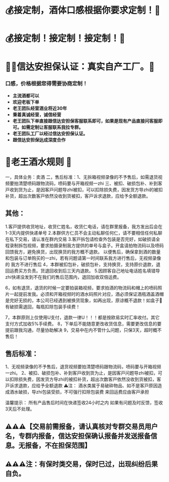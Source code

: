 # 💰接定制，酒体口感根据你要求定制！📖

# 💰接定制！接定制！接定制！📖

# 📖✅信达安担保认证：真实自产工厂。📖

###  **口感，价格根据您得需要协商定制！**
- **主流酒都可以**
- **欢迎老板下单**
- **老王团队经营酒业将近30年**
- **秉着真诚经营，诚信经营**
- **老王团队下单直接跟信达安担保客服联系即可，如果是现有产品直接问客服即可。如需定制让客服联系我拉专群。**
- **老王团队工厂以经过信达安担保认证。**
- **跟信达安担保达成深度合作**

# 📜老王酒水规则 📖

一，具体业务：卖酒
二，售后标准：1、无拆箱视频录像的不予售后，如需退货视频要拍清楚喷码跟物流码，喷码要与开箱视频一zhi
三、被扣、破损包补、补到客戸收到货为止，是因客戸问题导zhi被扣，可以扣除损失费，因发货方导zhi的被扣补货，超出次数客戸依然没收到货被扣，客戸诉求退款，应给予全额退款。

## 其他：

1.客戸提供收货地址，收货仁姓名，收货仁电话，请在群里报备，我方发出后会在1-3天内提供快递单号
2.本群供方仁员不会主动私聊任何仁，请不要相信任何私聊在私下交易，请认准在群内交易
3.客戸拆包请检查外包装是否完好，如破损请全程录制拆包视频，要求拍摄录制我方提供的单号与盒子。开盒请拍物流码以及喷码回馈我方，避免换货，出现换货的我方概不退款。
以便售后，确保拿到酒的数量和包装与订单购买的一zhi，若有问题请第一时间联系我方进行售后，无视频录像的 我方不进行售后
4，本群被扣包补，破损包补，支持换货，支持原价退款，退回运费买方负责。货退回收到后三天内退款。
5.因顾客自己地址电话姓名填错导zhi快递没发到不在我们的售后范围内，退回加收双倍运费。

6，如有退货，退货的时候一定要拍装箱视频，要求拍酒的物流码和帽上的喷码照片一起提前发我。必须和开箱视频时的酒水码照片对应，酒必须保证酒瓶酒盖酒帽是完好无损的，本公司已经遇到被换货现象，如再出现，原谅概不退款！如盒子👒有破损需退回，每瓶扣除包装手续费！

7，本群原则上仅使用U支付，退款一律U！！！都是按欧易实时汇率收付。其它支付方式加收5%手续费。
8，下单后不能随意更改收货信息，需要更改信息的要提前跟我沟通，尽量协助解决
9，交易中在内不管什么问题，只保3天，超时概不售后！

## 售后标准：

1、无视频录像的不予售后，退货视频要拍清楚喷码跟物流码，喷码要与开箱视频一zhi。
2、被扣、破损包补、补到客戸收到货为止，是因客戸问题导zhi被扣，可以扣除损失费，因发货方导zhi的被扣补货，超出次数客戸依然没收到货被扣，客戸诉求退款，应给予全额退款
⚠️注： 酒水类属于易破砕物品、如不是客戸原因造成酒水破损，导zhi包装受损，不可强行扣除包装费 来回运费应由客戸承担


温馨提示：
所有产品售后时间在快递签收24小时之内 如果有问题及时反馈，签收3天后不处理。

## ⚠️⚠️⚠️【交易前需报备，请认真核对专群交易员用户名，专群内报备，信达安担保确认报备并发送报备信息。无报备，不在担保范围】

## ⚠️⚠️⚠️注：有保时类交易，保时已过，出现纠纷后果自负。
